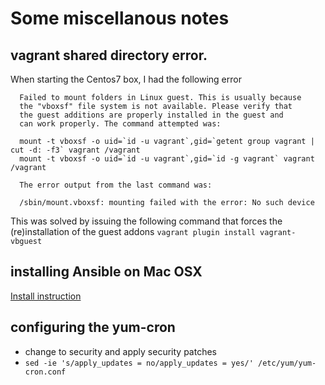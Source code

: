 # Some miscellanous notes

## vagrant shared directory error.

When starting the Centos7 box, I had the following error

```
  Failed to mount folders in Linux guest. This is usually because
  the "vboxsf" file system is not available. Please verify that
  the guest additions are properly installed in the guest and
  can work properly. The command attempted was:
  
  mount -t vboxsf -o uid=`id -u vagrant`,gid=`getent group vagrant | cut -d: -f3` vagrant /vagrant
  mount -t vboxsf -o uid=`id -u vagrant`,gid=`id -g vagrant` vagrant /vagrant
  
  The error output from the last command was:
  
  /sbin/mount.vboxsf: mounting failed with the error: No such device
```

This was solved by issuing the following command that forces the (re)installation of the guest addons `vagrant plugin install vagrant-vbguest`

## installing Ansible on Mac OSX

[Install instruction](https://devopsu.com/guides/ansible-mac-osx.html)

## configuring the yum-cron
 - change to security and apply security patches
 - `sed -ie 's/apply_updates = no/apply_updates = yes/' /etc/yum/yum-cron.conf`
